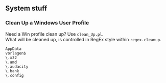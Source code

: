## System stuff

### Clean Up a Windows User Profile
Need a Win profile clean up? Use `clean_Up.pl`.  
What will be cleaned up, is controlled in RegEx style within `regex.cleanup`.  
```
AppData
vorlagen$
\.x32
\.amd
\.audacity
\.bank
\.config
```

